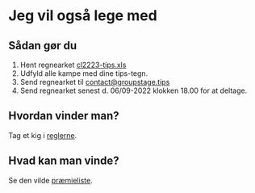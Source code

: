 # Jeg vil også lege med

## Sådan gør du
1. Hent regnearket [cl2223-tips.xls](../../resources/cl2223/cl2223-tips.xls)
2. Udfyld alle kampe med dine tips-tegn.
3. Send regnearket til <contact@groupstage.tips>
4. Send regnearket senest d. 06/09-2022 klokken 18.00 for at deltage.

## Hvordan vinder man?
Tag et kig i [reglerne](../../reglerne.md).

## Hvad kan man vinde?
Se den vilde [præmieliste](../../praemier.md).